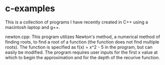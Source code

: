 # c-examples

This is a collection of programs I have recently created in C++ using a macintosh laptop and g++.

newton.cpp: This program utilizes Newton's method, a numerical method of finding roots, to find a root of a function (the function does not find multiple roots). The function is specified as f(x) = x^2 - 5 in the program, but can easily be modified. The program requires user inputs for the first x value at which to begin the approximation and for the depth of the recurive function. 
